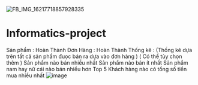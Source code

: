 ![FB_IMG_16217718857928335](https://github.com/DEkevil/Informatics-project/assets/87647901/31dec9e5-874b-41f6-ac29-26f0f8b87fa9)
# Informatics-project
Sản phẩm : Hoàn Thành 
Đơn Hàng : Hoàn Thành 
Thống kê : 
(Thống kê dựa trên tất cả sản phẩm đuọc bán ra dựa vào đơn hàng )
( Có thể tùy chọn thêm ) 
Sản phẩm nào bán nhiều nhất 
Sản phẩm nào bán ít nhất 
Sản phẩm nam hay nữ cái nào bán nhiều hơn 
Top 5 Khách hàng nào có tổng số tiền mua nhiều nhất
  ![image](https://github.com/DEkevil/Informatics-project/assets/148349855/357b1638-7bcb-4edd-b2ba-b756ff1dc4da)


